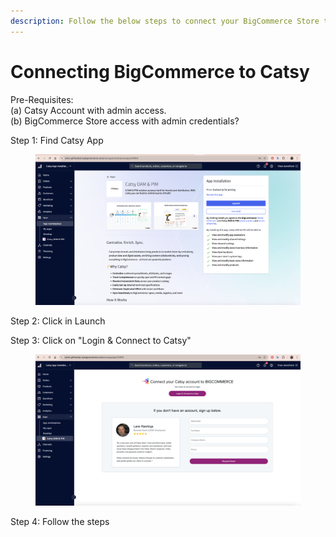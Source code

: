 ```yaml
---
description: Follow the below steps to connect your BigCommerce Store to Catsy
---
```


# Connecting BigCommerce to Catsy

Pre-Requisites: \
(a) Catsy Account with admin access. \
(b) BigCommerce Store access with admin credentials?



Step 1: Find Catsy App

<figure><img src="../.gitbook/assets/image (1269).png" alt=""><figcaption></figcaption></figure>

Step 2: Click in Launch

Step 3: Click on "Login & Connect to Catsy"&#x20;

<figure><img src="../.gitbook/assets/image (1268).png" alt=""><figcaption></figcaption></figure>

Step 4: Follow the steps

